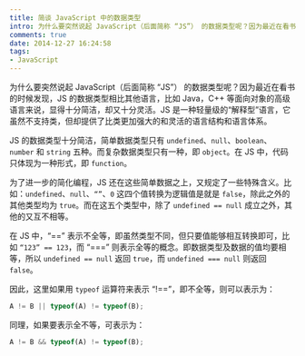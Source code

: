 ```yaml
---
title: 简谈 JavaScript 中的数据类型
intro: 为什么要突然说起 JavaScript（后面简称 “JS”） 的数据类型呢？因为最近在看书的时候发现，JS 的数据类型相比其他语言，比如 Java，C++ 等面向对象的高级语言来说，显得十分简洁，却又十分灵活。JS 是一种轻量级的“解释型”语言，它虽然不支持类，但却提供了比类更加强大的和灵活的语言结构和语言体系。
comments: true
date: 2014-12-27 16:24:58
tags:
- JavaScript
---
```


为什么要突然说起 JavaScript（后面简称 “JS”） 的数据类型呢？因为最近在看书的时候发现，JS 的数据类型相比其他语言，比如 Java，C++ 等面向对象的高级语言来说，显得十分简洁，却又十分灵活。JS 是一种轻量级的“解释型”语言，它虽然不支持类，但却提供了比类更加强大的和灵活的语言结构和语言体系。

JS 的数据类型十分简洁，简单数据类型只有 `undefined`、`null`、`boolean`、`number` 和 `string` 五种。而复杂数据类型只有一种，即 `object`。在 JS 中，代码只体现为一种形式，即 `function`。

为了进一步的简化编程，JS 还在这些简单数据之上，又规定了一些特殊含义。比如：`undefined`、`null`、`“”`、`0` 这四个值转换为逻辑值是就是 `false`，除此之外的其他类型均为 `true`。而在这五个类型中，除了 `undefined == null` 成立之外，其他的又互不相等。

在 JS 中，“==” 表示不全等，即虽然类型不同，但只要值能够相互转换即可，比如 `“123” == 123`，而 “===” 则表示全等的概念。即数据类型及数据的值均要相等，所以 `undefined == null` 返回 `true`，而 `undefined === null` 则返回 `false`。

因此，这里如果用 `typeof` 运算符来表示 “!==”，即不全等，则可以表示为： 

```javascript
A != B || typeof(A) != typeof(B);
```

同理，如果要表示全不等，可表示为：

```javascript
A != B && typeof(A) != typeof(B);
```